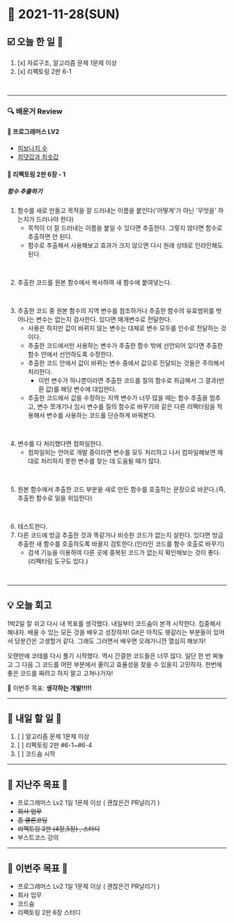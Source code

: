 # 📆 2021-11-28(SUN)
## ☑️ 오늘 한 일 📑
1. [x] 자료구조, 알고리즘 문제 1문제 이상
2. [x] 리펙토링 2판 6-1

<br>

***

### 🔍️ 배운거 Review

#### 🌈 프로그래머스 LV2 
- [피보나치 수](https://github.com/Kyuwon53/Python-algorithm/tree/main/programmers/Level2/%ED%94%BC%EB%B3%B4%EB%82%98%EC%B9%98%EC%88%98)
- [최댓값과 최솟값](https://github.com/Kyuwon53/Python-algorithm/tree/main/programmers/Level2/%EC%B5%9C%EB%8C%93%EA%B0%92%EA%B3%BC%EC%B5%9C%EC%86%9F%EA%B0%92)


#### 🌈 리펙토링 2판 6장 - 1
##### 함수 추출하기 
1. 함수를 새로 만들고 목적을 잘 드러내는 이름을 붙인다('어떻게'가 아닌 '무엇을' 하는지가 드러나야 한다)
    - 목적이 더 잘 드러내는 이름을 붙일 수 있다면 추출한다. 그렇지 않다면 함수로 추출하면 안 된다. 
    - 함수로 추출해서 사용해보고 효과가 크지 않으면 다시 원래 상태로 인라인해도 된다. 

<br>

2. 추출한 코드를 원본 함수에서 복사하여 새 함수에 붙여넣는다. 

<br>

3. 추출한 코드 중 원본 함수의 지역 변수를 참조하거나 추출한 함수의 유효범위를 벗어나는 변수는 없는지 검사한다. 있다면 매개변수로 전달한다. 
    - 사용은 하지만 값이 바뀌지 않는 변수는 대체로 변수 모두를 인수로 전달하는 것이다. 
    - 추출한 코드에서만 사용하는 변수가 추출한 함수 밖에 선언되어 있다면 추출한 함수 안에서 선언하도록 수정한다.
    - 추출한 코드 안에서 값이 바뀌는 변수 중에서 값으로 전달되는 것들은 주의해서 처리한다.
        - 이런 변수가 하나뿐이라면 추출한 코드를 질의 함수로 취급해서 그 결과(반환 값)를 해당 변수에 대입한다.
    - 추출한 코드에서 값을 수정하는 지역 변수가 너무 많을 때는 함수 추출을 멈추고, 변수 쪼개기나 임시 변수를 질의 함수로 바꾸기와 같은 다른 리팩터링을 적용해서 변수를 사용하는 코드를 단순하게 바꿔본다.

<br>

4. 변수를 다 처리했다면 컴파일한다. 
    - 컴파일되는 언어로 개발 중이라면 변수를 모두 처리하고 나서 컴파일해보면 제대로 처리하지 못한 변수를 찾는 데 도움될 때가 많다.

<br>

5. 원본 함수에서 추출한 코드 부분을 새로 만든 함수를 호출하는 문장으로 바꾼다.(즉, 추출한 함수로 일을 위임한다)
   
<br>

6. 테스트한다.
7. 다른 코드에 방금 추출한 것과 똑같거나 비슷한 코드가 없는지 살핀다. 있다면 방금 추출한 새 함수를 호출하도록 바꿀지 검토한다.(인라인 코드를 함수 호출로 바꾸기)
    - 검색 기능을 이용하여 다른 곳에 중복된 코드가 없는지 확인해보는 것이 좋다. (리팩터링 도구도 있다.)

<br>

***
## 💡  오늘  회고 

1박2일 잘 쉬고 다시 내 목표를 생각했다. 내일부터 코드숨이 본격 시작한다. 집중해서 해내자. 배울 수 있는 모든 것을 배우고 성장하자! Git은 아직도 헷갈리는 부분들이 있어서 당분간은 고생할거 같다. 
그래도 그러면서 배우면 오래가니깐 열심히 해보자! 

오랜만에 코테를 다시 풀기 시작했다. 역시 간결한 코드들은 너무 많다. 일단 한 번 짜놓고 그 다음 그 코드를 어떤 부분에서 줄이고 효율성을 찾을 수 있을지 고민하자. 한번에 좋은 코드를 짜려고 하지 말고 
고쳐나가자!

🎯 이번주 목표: **생각하는 개발!!!!!** 

***

## 🎯 내일 할 일 🎯
1. [ ] 알고리즘 문제 1문제 이상
2. [ ] 리펙토링 2판 #6-1~#6-4
3. [ ] 코드숨 시작 


***

## 🏁 지난주 목표 🏁   
- 프로그래머스 Lv2 1일 1문제 이상 ( 괜찮은건 PR날리기 )
- ~~회사 업무~~
- ~~줌 클론코딩~~
- ~~리펙토링 2판 (4장,5장) , 스터디~~
- 부스트코스 강의

***

## 🏁 이번주 목표 🏁   
- 프로그래머스 Lv2 1일 1문제 이상 ( 괜찮은건 PR날리기 )
- 회사 업무
- 코드숨
- 리펙토링 2판 6장 스터디



